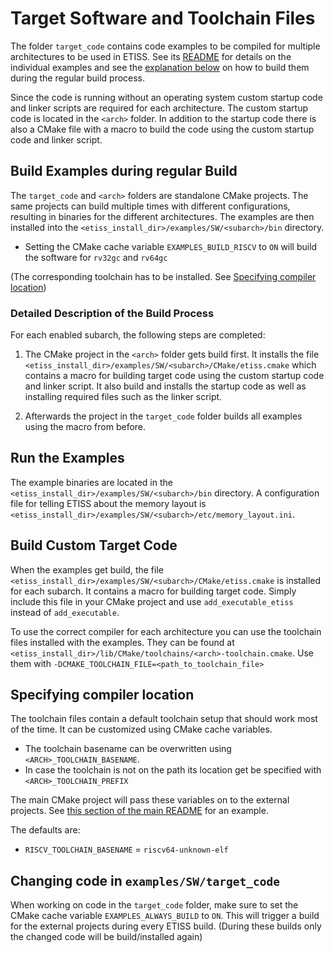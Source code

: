 # Target Software and Toolchain Files

The folder `target_code` contains code examples to be compiled for multiple architectures to be used in ETISS.
See its [README](target_code/README.md) for details on the individual examples
and see the [explanation below](#build-examples-during-regular-build-process) on how to build them during the regular build process.

Since the code is running without an operating system custom startup code and linker scripts are required for each architecture.
The custom startup code is located in the `<arch>` folder.
In addition to the startup code there is also a CMake file with a macro to build the code using the custom startup code and linker script.

## Build Examples during regular Build

The `target_code` and `<arch>` folders are standalone CMake projects.
The same projects can build multiple times with different configurations, resulting in binaries for the different architectures.
The examples  are then installed into the `<etiss_install_dir>/examples/SW/<subarch>/bin` directory.

- Setting the CMake cache variable `EXAMPLES_BUILD_RISCV` to `ON` will build the software for `rv32gc` and `rv64gc`
 
(The corresponding toolchain has to be installed. See [Specifying compiler location](#specifying-compiler-location))

### Detailed Description of the Build Process

For each enabled subarch, the following steps are completed:

1.  The CMake project in the `<arch>` folder gets build first.
    It installs the file `<etiss_install_dir>/examples/SW/<subarch>/CMake/etiss.cmake`
    which contains a macro for building target code using the custom startup code and linker script.
    It also build and installs the startup code as well as installing required files such as the linker script.

2.  Afterwards the project in the `target_code` folder builds all examples using the macro from before.

## Run the Examples

The example binaries are located in the `<etiss_install_dir>/examples/SW/<subarch>/bin` directory.
A configuration file for telling ETISS about the memory layout is `<etiss_install_dir>/examples/SW/<subarch>/etc/memory_layout.ini`.

## Build Custom Target Code

When the examples get build, the file `<etiss_install_dir>/examples/SW/<subarch>/CMake/etiss.cmake` is installed for each subarch. It contains a macro for building target code. Simply include this file in your CMake project and use `add_executable_etiss` instead of `add_executable`. 

To use the correct compiler for each architecture you can use the toolchain files installed with the examples. They can be found at `<etiss_install_dir>/lib/CMake/toolchains/<arch>-toolchain.cmake`. Use them with `-DCMAKE_TOOLCHAIN_FILE=<path_to_toolchain_file>`

## Specifying compiler location

The toolchain files contain a default toolchain setup that should work most of the time.
It can be customized using CMake cache variables.

- The toolchain basename can be overwritten using `<ARCH>_TOOLCHAIN_BASENAME`.
- In case the toolchain is not on the path its location get be specified with `<ARCH>_TOOLCHAIN_PREFIX`

The main CMake project will pass these variables on to the external projects.
See [this section of the main README](../../README.md#example-target-software) for an example.

The defaults are:
- `RISCV_TOOLCHAIN_BASENAME` = `riscv64-unknown-elf`

## Changing code in `examples/SW/target_code`

When working on code in the `target_code` folder, make sure to set the CMake cache variable `EXAMPLES_ALWAYS_BUILD` to `ON`.
This will trigger a build for the external projects during every ETISS build.
(During these builds only the changed code will be build/installed again)
